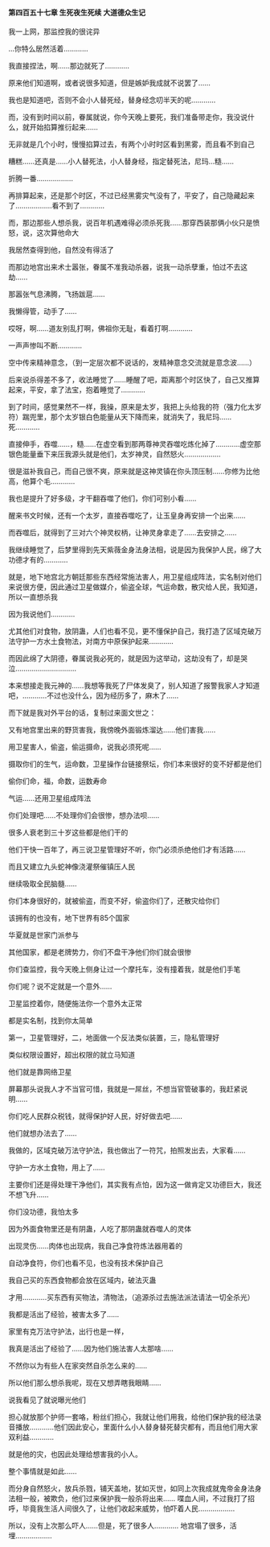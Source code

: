 #### 第四百五十七章 生死夜生死续 大道德众生记

我一上网，那监控我的很诧异

…你特么居然活着…………

我直接捏法，啊……那边就死了…………

原来他们知道啊，或者说很多知道，但是嫉妒我成就不说罢了……

我也是知道吧，否则不会小人替死经，替身经念叨半天的呢…………

而，没有到时间以前，眷属就说，你今天晚上要死，我们准备带走你，我没说什么，就开始掐算推衍起来……

无非就是几个小时，慢慢掐算过去，有两个小时时区看到黑雾，而且看不到自己

糟糕……还真是……小人替死法，小人替身经，指定替死法，尼玛…糙……

折腾一番………………

再排算起来，还是那个时区，不过已经黑雾灾气没有了，平安了，自己隐藏起来了………………看不到了…………

而，那边那些人想杀我，说百年机遇难得必须杀死我……那穿西装那俩小伙只是愤怒，说，这次算他命大

我居然查得到他，自然没有得活了

而那边地宫出来术士嚣张，眷属不准我动杀器，说我一动杀孽重，怕过不去这劫……

那嚣张气息沸腾，飞扬跋扈……

我懒得管，动手了……

哎呀，啊……道友别乱打啊，佛祖你无耻，看着打啊…………

一声声惨叫不断…………

空中传来精神意念，（到一定层次都不说话的，发精神意念交流就是意念波……）

后来说杀得差不多了，收法睡觉了……睡醒了吧，距离那个时区快了，自己又推算起来，平安，拿了法宝，抱着睡觉了…………


到了时间，感觉果然不一样，我操，原来是太岁，我把上头给我的符（强力化太岁符）踹兜里，那个太岁银白色能量从天下降而来，就消失了，我尼玛……死…………

直接伸手，吞噬……，糙……在虚空看到那两尊神灵吞噬吃炼化掉了…………虚空那银色能量垂下来压我源头就是他们，太岁神灵，自然怒火………………


很是滋补我自己，而自己很不爽，原来就是这神灵镇在你头顶压制……你修为比他高，他算个毛…………

我也是提升了好多级，才干翻吞噬了他们，你们可别小看……

醒来书文时候，还有一个太岁，直接吞噬吃了，让玉皇身再安排一个出来……

而吞噬后，就得到了三对六个神灵权柄，让神灵身拿走了……去安排之……

我继续睡觉了，后梦里得到先天紫薇金身法身法相，说是因为我保护人民，绵了大功德才有的…………

就是，地下地宫北方朝廷那些东西经常施法害人，用卫星组成阵法，实名制对他们来说很方便，因此通过卫星做媒介，偷盗全球，气运命数，散灾给人民，我知道，所以一直想杀我

因为我说他们…………

尤其他们对食物，放阴蛊，人们也看不见，更不懂保护自己，我打造了区域克破万法守护一方水土食物法，对南方中原保护起来…………

而因此绵了大阴德，眷属说我必死的，就是因为这举动，这劫没有了，却是哭泣…………………………


本来想接走我元神的……我想等我死了尸体发臭了，别人知道了报警我家人才知道吧，…………不过也没什么，因为经历多了，麻木了……

而下就是我对外平台的话，复制过来面文世之：

又有地宫里出来的野货害我，我傍晚外面锻炼溜达……他们害我……

用卫星害人，偷盗，偷运摄命，说我必须死呢……

摄取你们的生气，运命数，卫星操作台链接祭坛，你们本来很好的变不好都是他们

偷你们命，福，命数，运数寿命

气运……还用卫星组成阵法

你们处理吧……不处理你们会很惨，想办法呗……

很多人衰老到三十岁这些都是他们干的

他们干快一百年了，再三说卫星管理好不听，你门必须杀绝他们才有活路……


而且又建立九头蛇神像浇灌祭催镇压人民

继续吸取全民脑髓……

你们本身很好的，就被偷盗，而变不好，偷盗你们了，还散灾给你们

该拥有的也没有，地下世界有85个国家

华夏就是世家门派参与

其他国家，都是老牌势力，你们不盘干净他们你们就会很惨


你们查监控，我今天晚上侧身让过一个摩托车，没有撞着我，就是他们手笔

你们呢？说不定就是一个意外……

卫星监控着你，随便施法你一个意外太正常

都是实名制，找到你太简单

第一，卫星管理好，二，地面做一个反法类似装置，三，隐私管理好

类似权限设置好，超出权限的就立马知道

他们就是靠网络卫星


屏幕那头说我人才不当官可惜，我就是一屌丝，不想当官管破事的，我赶紧说明……

你们吃人民群众税钱，就得保护好人民，好好做去吧……

他们就想办法去了……

我做的，区域克破万法守护法，我也做出了一符咒，拍照发出去，大家看……

守护一方水土食物，用上了……

主要你们还是得处理干净他们，其实我有点怕，因为这一做肯定又功德巨大，我还不想飞升……

你们没功德，我怕太多

因为外面食物里还是有阴蛊，人吃了那阴蛊就吞噬人的灵体

出现灵伤……肉体也出现病，我自己净食符炼法器用着的

自动净食符，你们也看不见，也没有技术保护自己


我自己买的东西食物都会放在区域内，破法灭蛊

才用…………买东西有买物法，清物法，（追源杀过去施法派法请法一切全杀光）

我都是活出了经验，被害太多了……

家里有克万法守护法，出行也是一样，

我真是活出了经验了……因为他们施法害人太那啥……

不然你以为有些人在家突然自杀怎么来的……

所以他们那么想杀我呢，现在又想弄瞎我眼睛……

说我看见了就说曝光他们

担心就放那个护师一套咯，粉丝们担心，我就让他们用我，给他们保护我的经法录音播放…………他们因此安心，里面什么小人替身替死替灾都有，而且他们用大家双利益…………

就是他的灾，也因此处理给想害我的小人。

整个事情就是如此……

而分身自然怒火，放兵杀戮，铺天盖地，犹如灭世，如同上次我成就鬼帝金身法身法相一般，被欺负，他们过来保护我一般杀将出来……
喋血人间，不过我打了招呼，毕竟我生活人间很久了，让他们收起来威势，怕吓着人民………………

所以，没有上次那么吓人……但是，死了很多人…………
地宫塌了很多，活埋………………

